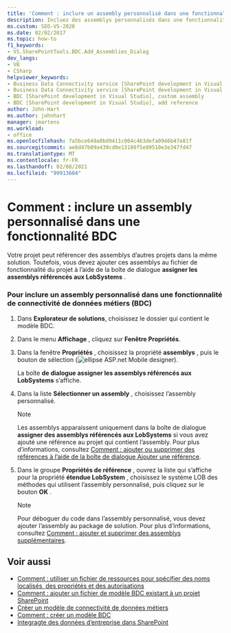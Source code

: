 ```yaml
---
title: 'Comment : inclure un assembly personnalisé dans une fonctionnalité BDC | Microsoft Docs'
description: Incluez des assemblys personnalisés dans une fonctionnalité de connectivité de données métiers (BDC) afin que votre projet puisse référencer des assemblys d’autres projets dans la même solution.
ms.custom: SEO-VS-2020
ms.date: 02/02/2017
ms.topic: how-to
f1_keywords:
- VS.SharePointTools.BDC.Add_Assemblies_Dialog
dev_langs:
- VB
- CSharp
helpviewer_keywords:
- Business Data Connectivity service [SharePoint development in Visual Studio], add reference
- Business Data Connectivity service [SharePoint development in Visual Studio], custom assembly
- BDC [SharePoint development in Visual Studio], custom assembly
- BDC [SharePoint development in Visual Studio], add reference
author: John-Hart
ms.author: johnhart
manager: jmartens
ms.workload:
- office
ms.openlocfilehash: 7a5bce649a0bd9411c064c463defa0946b47e81f
ms.sourcegitcommit: ae6d47b09a439cd0e13180f5e89510e3e347fd47
ms.translationtype: MT
ms.contentlocale: fr-FR
ms.lasthandoff: 02/08/2021
ms.locfileid: "99913604"
---
```

# <a name="how-to-include-a-custom-assembly-in-a-bdc-feature"></a>Comment : inclure un assembly personnalisé dans une fonctionnalité BDC
  Votre projet peut référencer des assemblys d’autres projets dans la même solution. Toutefois, vous devez ajouter ces assemblys au fichier de fonctionnalité du projet à l’aide de la boîte de dialogue **assigner les assemblys référencés aux LobSystems** .

### <a name="to-include-a-custom-assembly-in-a-business-data-connectivity-bdc-feature"></a>Pour inclure un assembly personnalisé dans une fonctionnalité de connectivité de données métiers (BDC)

1. Dans **Explorateur de solutions**, choisissez le dossier qui contient le modèle BDC.

2. Dans le menu **Affichage** , cliquez sur **Fenêtre Propriétés**.

3. Dans la fenêtre **Propriétés** , choisissez la propriété **assemblys** , puis le bouton de sélection (![ellipse ASP.net Mobile designer](../sharepoint/media/mwellipsis.gif "Bouton de sélection du concepteur ASP.NET mobile")).

     La boîte **de dialogue assigner les assemblys référencés aux LobSystems** s’affiche.

4. Dans la liste **Sélectionner un assembly** , choisissez l’assembly personnalisé.

    > [!NOTE]
    > Les assemblys apparaissent uniquement dans la boîte de dialogue **assigner des assemblys référencés aux LobSystems** si vous avez ajouté une référence au projet qui contient l’assembly. Pour plus d’informations, consultez [Comment : ajouter ou supprimer des références à l’aide de la boîte de dialogue Ajouter une référence](/previous-versions/wkze6zky(v=vs.140)).

5. Dans le groupe **Propriétés de référence** , ouvrez la liste qui s’affiche pour la propriété **étendue LobSystem** , choisissez le système LOB des méthodes qui utilisent l’assembly personnalisé, puis cliquez sur le bouton **OK** .

    > [!NOTE]
    > Pour déboguer du code dans l’assembly personnalisé, vous devez ajouter l’assembly au package de solution. Pour plus d’informations, consultez [Comment : ajouter et supprimer des assemblys supplémentaires](../sharepoint/how-to-add-and-remove-additional-assemblies.md).

## <a name="see-also"></a>Voir aussi
- [Comment : utiliser un fichier de ressources pour spécifier des noms localisés, des propriétés et des autorisations](../sharepoint/how-to-use-a-resource-file-to-specify-localized-names-properties-and-permissions.md)
- [Comment : ajouter un fichier de modèle BDC existant à un projet SharePoint](../sharepoint/how-to-add-an-existing-bdc-model-file-to-a-sharepoint-project.md)
- [Créer un modèle de connectivité de données métiers](../sharepoint/creating-a-business-data-connectivity-model.md)
- [Comment : créer un modèle BDC](../sharepoint/how-to-create-a-bdc-model.md)
- [Integragte des données d’entreprise dans SharePoint](../sharepoint/integrating-business-data-into-sharepoint.md)